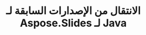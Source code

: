 ---
title: الانتقال من الإصدارات السابقة لـ Aspose.Slides لـ Java
type: docs
weight: 320
url: /ar/java/migration-from-earlier-versions-of-aspose-slides-for-java/
---
